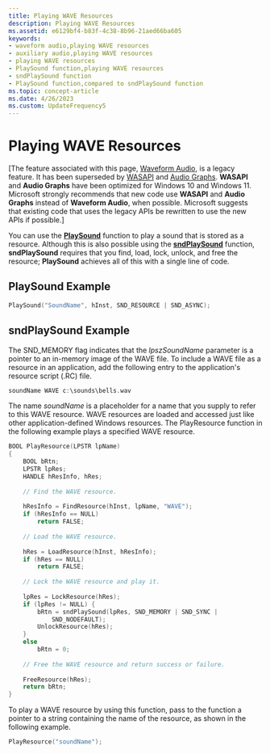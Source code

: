 ```yaml
---
title: Playing WAVE Resources
description: Playing WAVE Resources
ms.assetid: e6129bf4-b83f-4c38-8b96-21aed66ba605
keywords:
- waveform audio,playing WAVE resources
- auxiliary audio,playing WAVE resources
- playing WAVE resources
- PlaySound function,playing WAVE resources
- sndPlaySound function
- PlaySound function,compared to sndPlaySound function
ms.topic: concept-article
ms.date: 4/26/2023
ms.custom: UpdateFrequency5
---
```


# Playing WAVE Resources

\[The feature associated with this page, [Waveform Audio](/windows/win32/multimedia/waveform-audio), is a legacy feature. It has been superseded by [WASAPI](/windows/win32/coreaudio/wasapi) and [Audio Graphs](/windows/uwp/audio-video-camera/audio-graphs). **WASAPI** and **Audio Graphs** have been optimized for Windows 10 and Windows 11. Microsoft strongly recommends that new code use **WASAPI** and **Audio Graphs** instead of **Waveform Audio**, when possible. Microsoft suggests that existing code that uses the legacy APIs be rewritten to use the new APIs if possible.\]

You can use the [**PlaySound**](/previous-versions//dd743680(v=vs.85)) function to play a sound that is stored as a resource. Although this is also possible using the [**sndPlaySound**](/previous-versions//dd798676(v=vs.85)) function, **sndPlaySound** requires that you find, load, lock, unlock, and free the resource; **PlaySound** achieves all of this with a single line of code.

## PlaySound Example


```C++
PlaySound("SoundName", hInst, SND_RESOURCE | SND_ASYNC); 
```



## sndPlaySound Example

The SND\_MEMORY flag indicates that the *lpszSoundName* parameter is a pointer to an in-memory image of the WAVE file. To include a WAVE file as a resource in an application, add the following entry to the application's resource script (.RC) file.


```C++
soundName WAVE c:\sounds\bells.wav 
```



The name *soundName* is a placeholder for a name that you supply to refer to this WAVE resource. WAVE resources are loaded and accessed just like other application-defined Windows resources. The PlayResource function in the following example plays a specified WAVE resource.


```C++
BOOL PlayResource(LPSTR lpName) 
{ 
    BOOL bRtn; 
    LPSTR lpRes; 
    HANDLE hResInfo, hRes; 
 
    // Find the WAVE resource. 
 
    hResInfo = FindResource(hInst, lpName, "WAVE"); 
    if (hResInfo == NULL) 
        return FALSE; 
 
    // Load the WAVE resource. 
 
    hRes = LoadResource(hInst, hResInfo); 
    if (hRes == NULL) 
        return FALSE; 
 
    // Lock the WAVE resource and play it. 
 
    lpRes = LockResource(hRes); 
    if (lpRes != NULL) { 
        bRtn = sndPlaySound(lpRes, SND_MEMORY | SND_SYNC | 
            SND_NODEFAULT); 
        UnlockResource(hRes); 
    } 
    else 
        bRtn = 0; 
 
    // Free the WAVE resource and return success or failure. 
 
    FreeResource(hRes); 
    return bRtn; 
} 
```



To play a WAVE resource by using this function, pass to the function a pointer to a string containing the name of the resource, as shown in the following example.


```C++
PlayResource("soundName"); 
```



 

 
